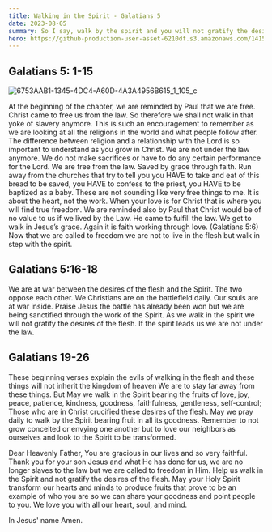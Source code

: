 ```yaml
---
title: Walking in the Spirit - Galatians 5  
date: 2023-08-05
summary: So I say, walk by the spirit and you will not gratify the desires of the flesh. - Galatians 5:16
hero: https://github-production-user-asset-6210df.s3.amazonaws.com/141515117/258600732-612b8dbd-5505-405b-9144-bace5c228c92.jpeg?X-Amz-Algorithm=AWS4-HMAC-SHA256&X-Amz-Credential=AKIAIWNJYAX4CSVEH53A%2F20230805%2Fus-east-1%2Fs3%2Faws4_request&X-Amz-Date=20230805T180104Z&X-Amz-Expires=300&X-Amz-Signature=5e91c3694d266c14198b6257d9b36baa6aa6dcdca1023b70be60c5319e82c246&X-Amz-SignedHeaders=host&actor_id=141515117&key_id=0&repo_id=666554868
---
```


## Galatians 5: 1-15

![6753AAB1-1345-4DC4-A60D-4A3A4956B615_1_105_c](https://github-production-user-asset-6210df.s3.amazonaws.com/141515117/258601038-0fcc91fa-8b59-4c95-818f-78fb82ad6dca.jpeg?X-Amz-Algorithm=AWS4-HMAC-SHA256&X-Amz-Credential=AKIAIWNJYAX4CSVEH53A%2F20230805%2Fus-east-1%2Fs3%2Faws4_request&X-Amz-Date=20230805T180536Z&X-Amz-Expires=300&X-Amz-Signature=253c5d44c9fe23dfcc4d0b81cc0126d6aa571edf1bc5877b5bd0c7da7d99e223&X-Amz-SignedHeaders=host&actor_id=141515117&key_id=0&repo_id=666554868)


At the beginning of the chapter, we are reminded by Paul that we are free. Christ came to free us from the law. So therefore we shall not walk in that yoke of slavery anymore. This is such an encouragement to remember as we are looking at all the religions in the world and what people follow after. The difference between religion and a relationship with the Lord is so important to understand as you grow in Christ. We are not under the law anymore. We do not make sacrifices or have to do any certain performance for the Lord. We are free from the law. Saved by grace through faith. Run away from the churches that try to tell you you HAVE to take and eat of this bread to be saved, you HAVE to confess to the priest, you HAVE to be baptized as a baby. These are not sounding like very free things to me. It is about the heart, not the work. When your love is for Christ that is where you will find true freedom. We are reminded also by Paul that Christ would be of no value to us if we lived by the Law. He came to fulfill the law. We get to walk in Jesus’s grace. Again it is faith working through love. (Galatians 5:6) Now that we are called to freedom we are not to live in the flesh but walk in step with the spirit. 

## Galatians 5:16-18
We are at war between the desires of the flesh and the Spirit. The two oppose each other. We Christians are on the battlefield daily. Our souls are at war inside. Praise Jesus the battle has already been won but we are being sanctified through the work of the Spirit. As we walk in the spirit we will not gratify the desires of the flesh. If the spirit leads us we are not under the law. 

## Galatians 19-26 
These beginning verses explain the evils of walking in the flesh and these things will not inherit the kingdom of heaven  We are to stay far away from these things. But May we walk in the Spirit bearing the fruits of love, joy, peace, patience, kindness, goodness, faithfulness, gentleness, self-control; Those who are in Christ crucified these desires of the flesh. May we pray daily to walk by the Spirit bearing fruit in all its goodness. Remember to not grow conceited or envying one another but to love our neighbors as ourselves and look to the Spirit to be transformed. 

Dear Heavenly Father, You are gracious in our lives and so very faithful. Thank you for your son Jesus and what He has done for us, we are no longer slaves to the law but we are called to freedom in Him. Help us walk in the Spirit and not gratify the desires of the flesh. May your Holy Spirit transform our hearts and minds to produce fruits that prove to be an example of who you are so we can share your goodness and point people to you. We love you with all our heart, soul, and mind.

In Jesus' name Amen. 
